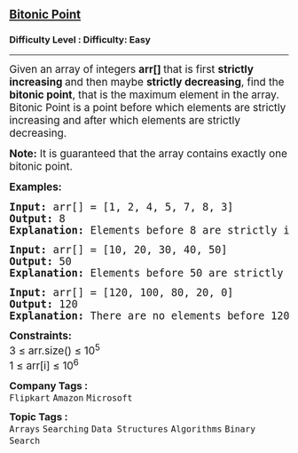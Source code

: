 <h2><a href="https://www.geeksforgeeks.org/problems/maximum-value-in-a-bitonic-array3001/0?">Bitonic Point</a></h2><h3>Difficulty Level : Difficulty: Easy</h3><hr><div class="problems_problem_content__Xm_eO"><p><span style="font-size: 14pt;">Given an array of integers <strong>arr[] </strong>that is first <strong>strictly increasing </strong>and then maybe <strong>strictly decreasing</strong>, find the <strong>bitonic point</strong>, that is the maximum element in the array.<br>Bitonic Point is a point before which elements are strictly increasing and after which elements are strictly decreasing.</span></p>
<p><span style="font-size: 14pt;"><strong>Note:</strong> It is guaranteed that the array contains exactly one bitonic point.</span></p>
<p><span style="font-size: 14pt;"><strong>Examples:</strong></span></p>
<pre><span style="font-size: 14pt;"><strong>Input: </strong>arr[] = [1, 2, 4, 5, 7, 8, 3]
<strong>Output:</strong> 8
<strong>Explanation:</strong> Elements before 8 are strictly increasing [1, 2, 4, 5, 7] and elements after 8 are strictly decreasing [3].</span></pre>
<pre><span style="font-size: 14pt;"><strong>Input: </strong>arr[] = [10, 20, 30, 40, 50]
<strong>Output:</strong> 50
<strong>Explanation:</strong> Elements before 50 are strictly increasing [10, 20, 30 40] and there are no elements after 50.<br></span></pre>
<pre><span style="font-size: 14pt;"><strong>Input: </strong>arr[] = [120, 100, 80, 20, 0]
<strong>Output:</strong> 120
<strong>Explanation:</strong> There are no elements before 120 and elements after 120 are strictly decreasing [100, 80, 20, 0].</span></pre>
<p><span style="font-size: 14pt;"><strong>Constraints:</strong><br>3 ≤ arr.size() ≤ 10<sup>5</sup><br>1 ≤ arr[i] ≤ 10<sup>6</sup></span></p></div><p><span style=font-size:18px><strong>Company Tags : </strong><br><code>Flipkart</code>&nbsp;<code>Amazon</code>&nbsp;<code>Microsoft</code>&nbsp;<br><p><span style=font-size:18px><strong>Topic Tags : </strong><br><code>Arrays</code>&nbsp;<code>Searching</code>&nbsp;<code>Data Structures</code>&nbsp;<code>Algorithms</code>&nbsp;<code>Binary Search</code>&nbsp;